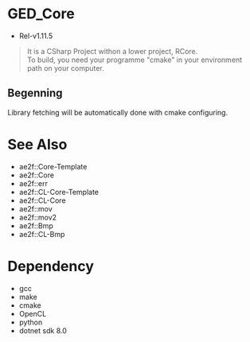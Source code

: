 # GED_Core
- Rel-v1.11.5
> It is a CSharp Project withon a lower project, RCore.  
> To build, you need your programme "cmake" in your environment path on your computer.

## Begenning
Library fetching will be automatically done with cmake configuring.

# See Also
- ae2f::Core-Template
- ae2f::Core
- ae2f::err
- ae2f::CL-Core-Template
- ae2f::CL-Core
- ae2f::mov
- ae2f::mov2
- ae2f::Bmp
- ae2f::CL-Bmp

# Dependency
- gcc
- make
- cmake
- OpenCL
- python
- dotnet sdk 8.0